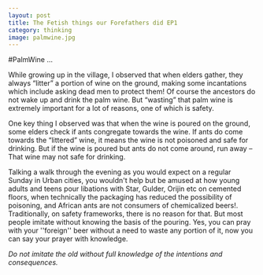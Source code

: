 ```yaml
---
layout: post
title: The Fetish things our Forefathers did EP1
category: thinking
image: palmwine.jpg
---
```



#PalmWine ... 

While growing up in the village, I observed that when elders gather, they always “litter” a portion of wine on the ground, making some incantations which include asking dead men to protect them! Of course the ancestors do not wake up and drink the palm wine. But “wasting” that palm wine is extremely important for a lot of reasons, one of which is safety.

One key thing I observed was that when the wine is poured on the ground, some elders check if ants congregate towards the wine. If ants do come towards the “littered” wine, it means the wine is not poisoned and safe for drinking. But if the wine is poured but ants do not come around, run away – That wine may not safe for drinking.

Talking a walk through the evening as you would expect on a regular Sunday in Urban cities, you wouldn't help but be amused at how young adults and teens pour libations with Star, Gulder, Orijin etc on cemented floors, when technically the packaging has reduced the possibility of poisoning, and African ants are not consumers of chemicalized beers!. Traditionally, on safety frameworks, there is no reason for that. But most people imitate without knowing the basis of the pouring. Yes, you can pray with your ''foreign'' beer without a need to waste any portion of it, now you can say your prayer with knowledge.


*Do not imitate the old without full knowledge of the intentions and consequences.*